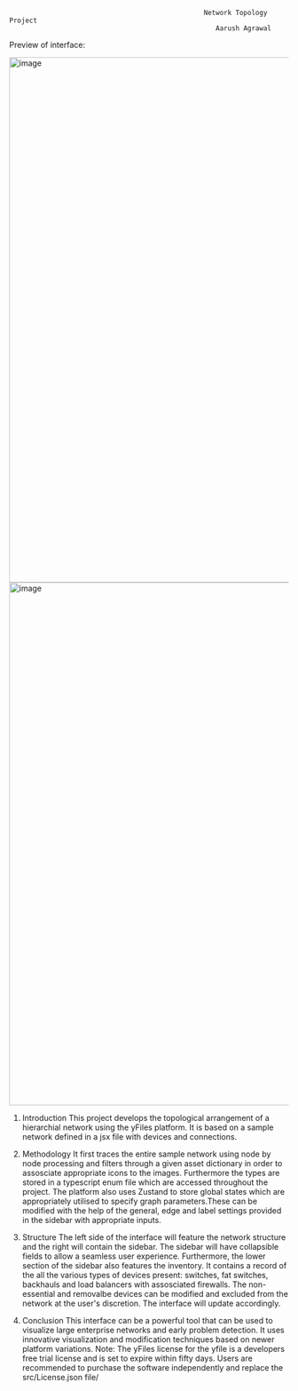                                                      Network Topology Project 
                                                        Aarush Agrawal
                                                                    
Preview of interface:

<img width="946" alt="image" src="https://github.com/user-attachments/assets/3b637962-7809-4052-a879-c532e30296f6" />

<img width="942" alt="image" src="https://github.com/user-attachments/assets/8e9eca67-2067-4945-a45b-72a9942389d2" />


1. Introduction
This project develops the topological arrangement of a hierarchial network using the yFiles platform. It is based on a sample network defined in a jsx file with devices and connections.

2. Methodology
It first traces the entire sample network using node by node processing and filters through a given asset dictionary in order to assosciate appropriate icons to the images. Furthermore the types are stored in a typescript enum file which are accessed throughout the project. The platform also uses Zustand to store global states which are appropriately utilised to specify graph parameters.These can be modified with the help of the general, edge and label settings provided in the sidebar with appropriate inputs.

3. Structure
The left side of the interface will feature the network structure and the right will contain the sidebar. The sidebar will have collapsible fields to allow a seamless user experience. Furthermore, the lower section of the sidebar also features the inventory. It contains a record of the all the various types of devices present: switches, fat switches, backhauls and load balancers with assosciated firewalls. The non-essential and removalbe devices can be modified and excluded from the network at the user's discretion. The interface will update accordingly.

4. Conclusion
This interface can be a powerful tool that can be used to visualize large enterprise networks and early problem detection. It uses innovative visualization and modification techniques based on newer platform variations. Note: The yFiles license for the yfile is a developers free trial license and is set to expire within fifty days. Users are recommended to purchase the software independently and replace the src/License.json file/

